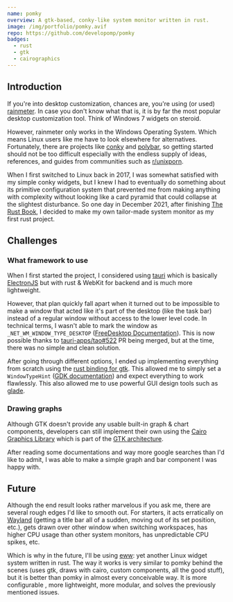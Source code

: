 ```yaml
---
name: pomky
overview: A gtk-based, conky-like system monitor written in rust.
image: /img/portfolio/pomky.avif
repo: https://github.com/developomp/pomky
badges:
  - rust
  - gtk
  - cairographics
---
```


## Introduction

If you're into desktop customization, chances are, you're using (or used)
[rainmeter][rainmeter]. In case you don't know what that is, it is by far the
most popular desktop customization tool. Think of Windows 7 widgets on steroid.

However, rainmeter only works in the Windows Operating System. Which means Linux
users like me have to look elsewhere for alternatives. Fortunately, there are
projects like [conky][conky] and [polybar][polybar], so getting started should
not be too difficult especially with the endless supply of ideas, references,
and guides from communities such as [r/unixporn][unixporn].

When I first switched to Linux back in 2017, I was somewhat satisfied with my
simple conky widgets, but I knew I had to eventually do something about its
primitive configuration system that prevented me from making anything with
complexity without looking like a card pyramid that could collapse at the
slightest disturbance. So one day in December 2021, after finishing
[The Rust Book][the-rust-book], I decided to make my own tailor-made system
monitor as my first rust project.

## Challenges

### What framework to use

When I first started the project, I considered using [tauri][tauri] which is
basically [ElectronJS][electronjs] but with rust & WebKit for backend and is
much more lightweight.

However, that plan quickly fall apart when it turned out to be impossible to
make a window that acted like it's part of the desktop (like the task bar)
instead of a regular window without access to the lower level code. In technical
terms, I wasn't able to mark the window as `_NET_WM_WINDOW_TYPE_DESKTOP`
([FreeDesktop Documentation][freedesktop-docs]). This is now possible thanks to
[tauri-apps/tao#522][tauri-always-on-bottom] PR being merged, but at the time,
there was no simple and clean solution.

After going through different options, I ended up implementing everything from
scratch using the [rust binding for gtk][gtk-rs]. This allowed me to simply set
a `WindowTypeHint` ([GDK documentation][gdk-docs]) and expect everything to work
flawlessly. This also allowed me to use powerful GUI design tools such as
[glade][glade].

### Drawing graphs

Although GTK doesn't provide any usable built-in graph & chart components,
developers can still implement their own using the
[Cairo Graphics Library][cairographics] which is part of the
[GTK architecture][gtk-architecture].

After reading some documentations and way more google searches than I'd like to
admit, I was able to make a simple graph and bar component I was happy with.

## Future

Although the end result looks rather marvelous if you ask me, there are several
rough edges I'd like to smooth out. For starters, it acts erratically on
[Wayland][wayland] (getting a title bar all of a sudden, moving out of its set
position, etc.), gets drawn over other window when switching workspaces, has
higher CPU usage than other system monitors, has unpredictable CPU spikes, etc.

Which is why in the future, I'll be using [eww][eww]: yet another Linux widget
system written in rust. The way it works is very similar to pomky behind the
scenes (uses gtk, draws with cairo, custom components, all the good stuff), but
it is better than pomky in almost every conceivable way. It is more configurable
, more lightweight, more modular, and solves the previously mentioned issues.

[rainmeter]: https://www.rainmeter.net "rainmeter"
[conky]: https://github.com/brndnmtthws/conky "conky"
[polybar]: https://github.com/polybar/polybar "polybar"
[unixporn]: https://www.reddit.com/r/unixporn "unixporn"
[the-rust-book]: https://doc.rust-lang.org/book "The Rust Book"
[tauri]: https://tauri.app "tauri"
[electronjs]: https://www.electronjs.org "ElectronJS"
[freedesktop-docs]: https://specifications.freedesktop.org/wm-spec/wm-spec-latest.html#idm45299620502752 "Freedesktop Documentation"
[tauri-always-on-bottom]: https://github.com/tauri-apps/tao/pull/522 "tauri-apps/tao PR #522"
[gtk-rs]: https://gtk-rs.org "gtk-rs"
[gdk-docs]: https://docs.gtk.org/gdk3/enum.WindowTypeHint.html#desktop "GDK Documentation"
[glade]: https://wiki.gnome.org/Apps/Glade "Glade"
[cairographics]: https://www.cairographics.org "Cairo Graphics"
[gtk-architecture]: https://www.gtk.org/docs/architecture "GTK architecture"
[wayland]: https://wayland.freedesktop.org "Wayland"
[eww]: https://github.com/elkowar/eww "eww"
